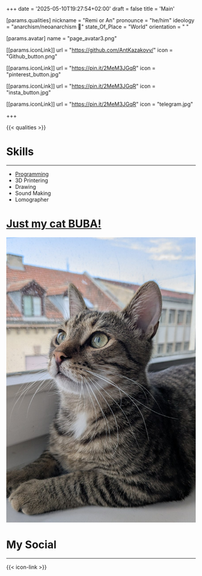 +++
date = '2025-05-10T19:27:54+02:00'
draft = false
title = 'Main'

[params.qualities]
nickname = "Remi or An"
pronounce = "he/him"
ideology = "anarchism/neoanarchism 🔳"
state_Of_Place = "World"
orientation = " "

[params.avatar]
name = "page_avatar3.png"

[[params.iconLink]]
url = "https://github.com/AntKazakovv/"
icon = "Github_button.png"

[[params.iconLink]]
url = "https://pin.it/2MeM3JGqR"
icon = "pinterest_button.jpg"

[[params.iconLink]]
url = "https://pin.it/2MeM3JGqR"
icon = "insta_button.jpg"

[[params.iconLink]]
url = "https://pin.it/2MeM3JGqR"
icon = "telegram.jpg"

+++

{{< qualities >}}

# Skills
---
- [Programming](programming)
- 3D Printering
- Drawing
- Sound Making
- Lomographer

# [Just my cat BUBA!](buba)
![Buba](./buba.jpg)

# My Social
---
{{< icon-link >}}
